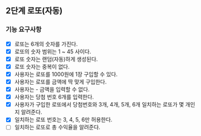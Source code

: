 ## 2단계 로또(자동)

### 기능 요구사항

* [x] 로또는 6개의 숫자를 가진다.
* [x] 로또의 숫자 범위는 1 ~ 45 사이다.
* [x] 로또 숫자는 랜덤(자동)하게 생성된다.
* [x] 로또 숫자는 중복이 없다.
* [x] 사용자는 로또를 1000원에 1장 구입할 수 있다.
* [x] 사용자는 로또를 금액에 딱 맞게 구입한다.
* [x] 사용자는 - 금액을 입력할 수 없다. 
* [x] 사용자는 당첨 번호 6개를 입력한다.
* [x] 사용자가 구입한 로또에서 당첨번호와 3개, 4개, 5개, 6개 일치하는 로또가 몇 개인지 알려준다.
* [x] 일치하는 로또 번호는 3, 4, 5, 6만 허용한다.
* [ ] 일치하는 로또로 총 수익율을 알려준다.